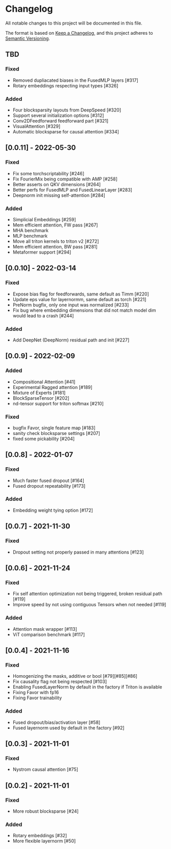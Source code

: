 # Changelog
All notable changes to this project will be documented in this file.

The format is based on [Keep a Changelog](https://keepachangelog.com/en/1.0.0/),
and this project adheres to [Semantic Versioning](https://semver.org/spec/v2.0.0.html).


## TBD
### Fixed
- Removed dupliacated biases in the FusedMLP layers [#317]
- Rotary embeddings respecting input types [#326]

### Added
- Four blocksparsity layouts from DeepSpeed [#320]
- Support several initialization options [#312]
- Conv2DFeedforward feedforward part [#321]
- VisualAttention [#329]
- Automatic blocksparse for causal attention [#334]


## [0.0.11] - 2022-05-30
### Fixed
- Fix some torchscriptability [#246]
- Fix FourierMix being compatible with AMP [#258]
- Better asserts on QKV dimensions [#264]
- Better perfs for FusedMLP and FusedLinearLayer [#283]
- Deepnorm init missing self-attention [#284]

### Added
- Simplicial Embeddings [#259]
- Mem efficient attention, FW pass [#267]
- MHA benchmark
- MLP benchmark
- Move all triton kernels to triton v2 [#272]
- Mem efficient attention, BW pass [#281]
- Metaformer support [#294]

## [0.0.10] - 2022-03-14
### Fixed
- Expose bias flag for feedforwards, same default as Timm [#220]
- Update eps value for layernormm, same default as torch [#221]
- PreNorm bugfix, only one input was normalized [#233]
- Fix bug where embedding dimensions that did not match model dim would lead to a crash [#244]

### Added
- Add DeepNet (DeepNorm) residual path and init [#227]

## [0.0.9] - 2022-02-09
### Added
- Compositional Attention [#41]
- Experimental Ragged attention [#189]
- Mixture of Experts [#181]
- BlockSparseTensor [#202]
- nd-tensor support for triton softmax [#210]

### Fixed
- bugfix Favor, single feature map [#183]
- sanity check blocksparse settings [#207]
- fixed some pickability [#204]

## [0.0.8] - 2022-01-07
### Fixed
- Much faster fused dropout [#164]
- Fused dropout repeatability [#173]

### Added
- Embedding weight tying option [#172]

## [0.0.7] - 2021-11-30
### Fixed
- Dropout setting not properly passed in many attentions [#123]

## [0.0.6] - 2021-11-24
### Fixed
- Fix self attention optimization not being triggered, broken residual path [#119]
- Improve speed by not using contiguous Tensors when not needed [#119]

### Added
- Attention mask wrapper [#113]
- ViT comparison benchmark [#117]

## [0.0.4] - 2021-11-16
### Fixed
- Homogenizing the masks, additive or bool [#79][#85][#86]
- Fix causality flag not being respected [#103]
- Enabling FusedLayerNorm by default in the factory if Triton is available
- Fixing Favor with fp16
- Fixing Favor trainability

### Added
- Fused dropout/bias/activation layer [#58]
- Fused layernorm used by default in the factory [#92]


## [0.0.3] - 2021-11-01
### Fixed
- Nystrom causal attention [#75]


## [0.0.2] - 2021-11-01
### Fixed
- More robust blocksparse [#24]

### Added
- Rotary embeddings [#32]
- More flexible layernorm [#50]
